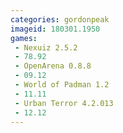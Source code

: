 ```yaml
---
categories: gordonpeak
imageid: 180301.1950
games:
 - Nexuiz 2.5.2
 - 78.92
 - OpenArena 0.8.8
 - 09.12
 - World of Padman 1.2
 - 11.11
 - Urban Terror 4.2.013
 - 12.12
---
```

